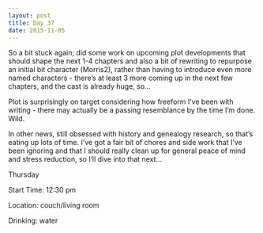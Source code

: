 ```yaml
---
layout: post
title: Day 37
date: 2015-11-05
---
```


So a bit stuck again; did some work on upcoming plot developments that should shape the next 1-4 chapters and also a bit of rewriting to repurpose an initial bit character (Morris2), rather than having to introduce even more named characters - there’s at least 3 more coming up in the next few chapters, and the cast is already huge, so… 

Plot is surprisingly on target considering how freeform I’ve been with writing - there may actually be a passing resemblance by the time I’m done. Wild. 

In other news, still obsessed with history and genealogy research, so that’s eating up lots of time. I’ve got a fair bit of chores and side work that I’ve been ignoring and that I should really clean up for general peace of mind and stress reduction, so I’ll dive into that next…


Thursday

Start Time: 12:30 pm

Location: couch/living room

Drinking: water
